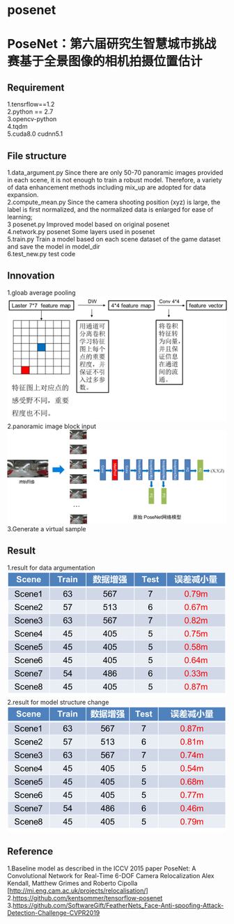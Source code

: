 # posenet
# PoseNet：第六届研究生智慧城市挑战赛基于全景图像的相机拍摄位置估计  
## Requirement  
1.tensrflow==1.2  
2.python == 2.7  
3.opencv-python  
4.tqdm  
5.cuda8.0 cudnn5.1  
## File structure  
1.data_argument.py Since there are only 50-70 panoramic images provided in each scene, it is not enough to train a robust model. Therefore, a variety of data enhancement methods including mix_up are adopted for data expansion.  
2.compute_mean.py Since the camera shooting position (xyz) is large, the label is first normalized, and the normalized data is enlarged for ease of learning;  
3 posenet.py Improved model based on original posenet  
4.network.py posenet Some layers used in posenet  
5.train.py Train a model based on each scene dataset of the game dataset and save the model in model_dir  
6.test_new.py test code  
## Innovation
1.gloab average pooling  
![gloab_average_pooling_improve](https://github.com/yangkaiqing/posenet/blob/master/image/global%20average%20pooling.png)  
2.panoramic image block input  
![model1](https://github.com/yangkaiqing/posenet/blob/master/image/model.png)  
3.Generate a virtual sample  
## Result
1.result for data argumentation  
![reult1](https://github.com/yangkaiqing/posenet/blob/master/image/result_for_dataargumention.png)  
2.result for model structure change  
![reult2](https://github.com/yangkaiqing/posenet/blob/master/image/result_for_gloabaveragepooling.png)  
## Reference
1.Baseline model as described in the ICCV 2015 paper PoseNet: A Convolutional Network for Real-Time 6-DOF Camera Relocalization Alex Kendall, Matthew Grimes and Roberto Cipolla [http://mi.eng.cam.ac.uk/projects/relocalisation/]  
2.https://github.com/kentsommer/tensorflow-posenet  
3.https://github.com/SoftwareGift/FeatherNets_Face-Anti-spoofing-Attack-Detection-Challenge-CVPR2019  
